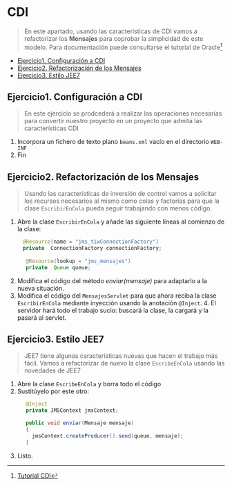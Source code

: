 #  CDI

>En este apartado, usando las características de CDI vamos a refactorizar los __Mensajes__ para coprobar la simplicidad de este modelo.
Para documentación puede consultarse el tutorial de Oracle[^1]

<!-- MarkdownTOC depth=3 -->

- [Ejercicio1. Configuración a CDI](#ejercicio1-configuración-a-cdi)
- [Ejercicio2. Refactorización de los Mensajes](#ejercicio2-refactorización-de-los-mensajes)
- [Ejercicio3. Estilo JEE7](#ejercicio3-estilo-jee7)

<!-- /MarkdownTOC -->

## Ejercicio1. Configuración a CDI

> En este ejercicio se prodcederá a realizar las operaciones necesarias para convertir nuestro proyecto en un proyecto que admita las características CDI


1. Incorpora un fichero de texto plano `beans.xml` vacío en el directorio `WEB-INF`
2. Fin

## Ejercicio2. Refactorización de los Mensajes

> Usando las características de inversión de control vamos a solicitar los recursos necesarios al mismo como colas y factorías para que la clase `EscribirEnCola` pueda seguir trabajando con menos código. 

1. Abre la clase `EscribirEnCola` y añade las siguiente líneas al comienzo de la clase:

```java
     @Resource(name = "jms_tiwConnectionFactory")   
     private  ConnectionFactory connectionFactory;
    
      @Resource(lookup = "jms_mensajes")
      private  Queue queue;
```

2. Modifica el código del método _enviar(mensaje)_ para adaptarlo a la nueva situación.
3. Modifica el código del `MensajesServlet` para que ahora reciba la clase `EscribirEnCola` mediante inyección usando la anotación `@Inject`.
    4. El servidor hará todo el trabajo sucio: buscará la clase, la cargará y la pasará al servlet.

## Ejercicio3. Estilo JEE7

> JEE7 tiene algunas características nuevas que hacen el trabajo más fácil. Vamos a refactorizar de nuevo la clase `EscribeEnCola` usando las novedades de JEE7
> 

1. Abre la clase `EscribeEnCola` y borra todo el código
2. Sustitúyelo por este otro:

```java
      @Inject
      private JMSContext jmsContext;

      public void enviar(Mensaje mensaje)
      {
        jmsContext.createProducer().send(queue, mensaje);
      }
```

3. Listo.


[^1]: [Tutorial CDI](https://docs.oracle.com/javaee/7/tutorial/partcdi.htm#GJBNR)